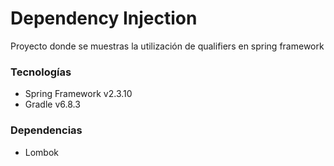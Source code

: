 # Dependency Injection

Proyecto donde se muestras la utilización de qualifiers en spring framework

### Tecnologías
* Spring Framework v2.3.10
* Gradle v6.8.3

### Dependencias
* Lombok
